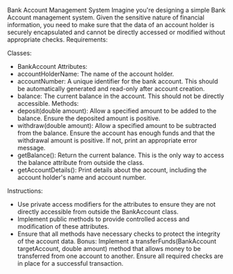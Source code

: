 Bank Account Management System
Imagine you're designing a simple Bank Account management system. Given the sensitive nature of financial information,
you need to make sure that the data of an account holder is securely encapsulated and cannot be directly accessed or
modified without appropriate checks.
Requirements:

Classes:

- BankAccount
  Attributes:
- accountHolderName: The name of the account holder.
- accountNumber: A unique identifier for the bank account. This should be automatically generated and read-only after
  account creation.
- balance: The current balance in the account. This should not be directly accessible.
  Methods:
- deposit(double amount): Allow a specified amount to be added to the balance. Ensure the deposited amount is positive.
- withdraw(double amount): Allow a specified amount to be subtracted from the balance. Ensure the account has enough
  funds and that the withdrawal amount is positive. If not, print an appropriate error message.
- getBalance(): Return the current balance. This is the only way to access the balance attribute from outside the class.
- getAccountDetails(): Print details about the account, including the account holder's name and account number.

Instructions:

- Use private access modifiers for the attributes to ensure they are not directly accessible from outside the
  BankAccount class.
- Implement public methods to provide controlled access and modification of these attributes.
- Ensure that all methods have necessary checks to protect the integrity of the account data.
  Bonus:
  Implement a transferFunds(BankAccount targetAccount, double amount) method that allows money to be transferred from
  one account to another. Ensure all required checks are in place for a successful transaction.
